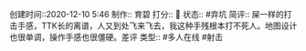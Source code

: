 
创建时间::2020-12-10 5:46
制作:: 育碧
打分:: 🖤
状态:: #弃坑 
简评:: 屎一样的打击手感，TTK长的离谱，人又到处飞来飞去，我这种手残根本打不死人。地图设计也很单调，操作手感也很僵硬。差评
类型:: #多人在线 #射击 